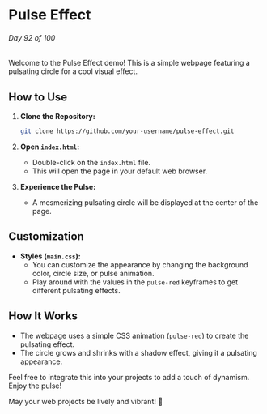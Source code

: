 # Pulse Effect

###### Day 92 of 100

Welcome to the Pulse Effect demo! This is a simple webpage featuring a pulsating circle for a cool visual effect.

## How to Use

1. **Clone the Repository:**
   
   ```bash
   git clone https://github.com/your-username/pulse-effect.git
   ```

2. **Open `index.html`:**
   - Double-click on the `index.html` file.
   - This will open the page in your default web browser.

3. **Experience the Pulse:**
   - A mesmerizing pulsating circle will be displayed at the center of the page.

## Customization

- **Styles (`main.css`):**
  - You can customize the appearance by changing the background color, circle size, or pulse animation.
  - Play around with the values in the `pulse-red` keyframes to get different pulsating effects.

## How It Works

- The webpage uses a simple CSS animation (`pulse-red`) to create the pulsating effect.
- The circle grows and shrinks with a shadow effect, giving it a pulsating appearance.

Feel free to integrate this into your projects to add a touch of dynamism. Enjoy the pulse!

May your web projects be lively and vibrant! 🎉
